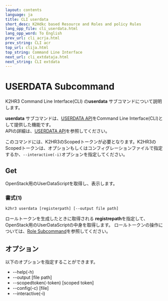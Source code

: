 ```yaml
---
layout: contents
language: ja
title: CLI userdata
short_desc: K2Hdkc based Resource and Roles and policy Rules
lang_opp_file: cli_userdata.html
lang_opp_word: To English
prev_url: cli_acrja.html
prev_string: CLI acr
top_url: clija.html
top_string: Command Line Interface
next_url: cli_extdataja.html
next_string: CLI extdata
---
```


# USERDATA Subcommand
K2HR3 Command Line Interface(CLI) の**userdata** サブコマンドについて説明します。  

**userdata** サブコマンドは、[USERDATA API](api_userdataja.html)をCommand Line Interface(CLI)として提供した機能です。  
APIの詳細は、[USERDATA API](api_userdataja.html)を参照してください。  

このコマンドには、K2HR3のScopedトークンが必要となります。K2HR3のScopedトークンは、オプションもしくはコンフィグレーションファイルで指定するか、`--interactive(-i)`オプションを指定してください。  

## Get
OpenStack用のUserDataScriptを取得し、表示します。

### 書式(1)
```
k2hr3 userdata [registerpath] [--output file path]
```
ロールトークンを生成したときに取得される **registrepath**を指定して、OpenStack用のUserDataScriptの中身を取得します。
ロールトークンの操作については、[Role Subcommand](cli_roleja.html)を参照してください。

## オプション
以下のオプションを指定することができます。
- -\-help(-h)
- -\-output [file path]
- -\-scopedtoken(-token) [scoped token]
- -\-config(-c) [file]
- -\-interactive(-i)
